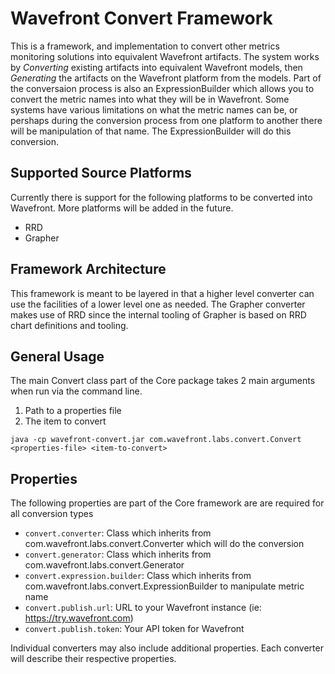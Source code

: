 # Wavefront Convert Framework

This is a framework, and implementation to convert other metrics monitoring solutions into equivalent Wavefront artifacts. The system works by _Converting_ existing artifacts into equivalent Wavefront models, then _Generating_ the artifacts on the Wavefront platform from the models. Part of the conversaion process is also an ExpressionBuilder which allows you to convert the metric names into what they will be in Wavefront. Some systems have various limitations on what the metric names can be, or pershaps during the conversion process from one platform to another there will be manipulation of that name.  The ExpressionBuilder will do this conversion.


## Supported Source Platforms
Currently there is support for the following platforms to be converted into Wavefront.  More platforms will be added in the future.
- RRD
- Grapher


## Framework Architecture
This framework is meant to be layered in that a higher level converter can use the facilities of a lower level one as needed. The Grapher converter makes use of RRD since the internal tooling of Grapher is based on RRD chart definitions and tooling. 


## General Usage
The main Convert class part of the Core package takes 2 main arguments when run via the command line.
1) Path to a properties file
2) The item to convert

`java -cp wavefront-convert.jar com.wavefront.labs.convert.Convert <properties-file> <item-to-convert>`


## Properties
The following properties are part of the Core framework are are required for all conversion types
- `convert.converter`: Class which inherits from com.wavefront.labs.convert.Converter which will do the conversion
- `convert.generator`: Class which inherits from com.wavefront.labs.convert.Generator
- `convert.expression.builder`: Class which inherits from com.wavefront.labs.convert.ExpressionBuilder to manipulate metric name
- `convert.publish.url`: URL to your Wavefront instance (ie: https://try.wavefront.com)
- `convert.publish.token`: Your API token for Wavefront

Individual converters may also include additional properties.  Each converter will describe their respective properties.
